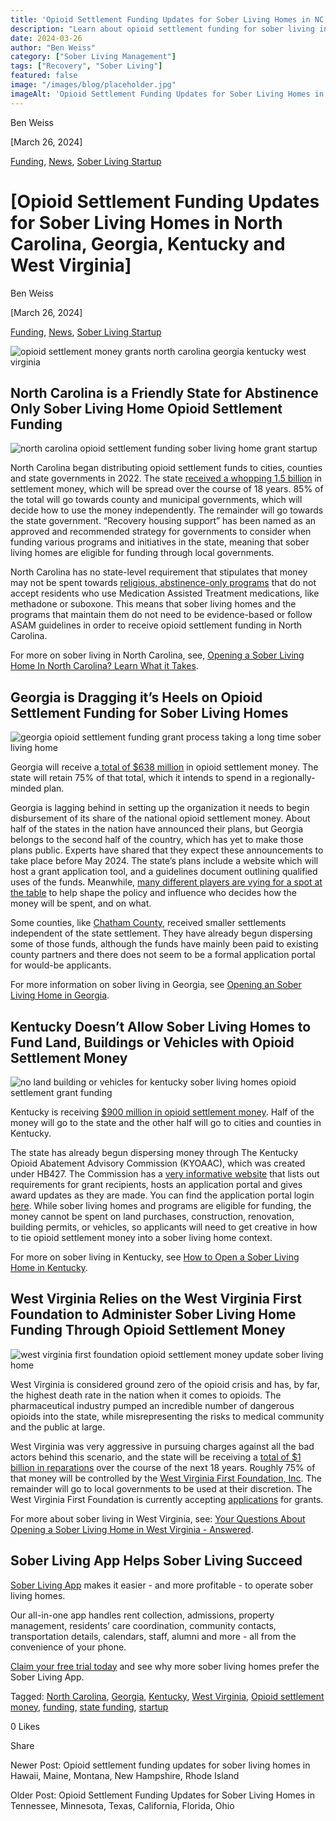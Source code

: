 ```yaml
---
title: 'Opioid Settlement Funding Updates for Sober Living Homes in NC, GA, KY, WV'
description: "Learn about opioid settlement funding for sober living in NC, GA, KY, WV. Updates & guidance via the Sober Living App blog."
date: 2024-03-26
author: "Ben Weiss"
category: ["Sober Living Management"]
tags: ["Recovery", "Sober Living"]
featured: false
image: "/images/blog/placeholder.jpg"
imageAlt: 'Opioid Settlement Funding Updates for Sober Living Homes in NC, GA, KY, WV'
---
```


Ben Weiss

[March 26, 2024]

[Funding](/sober-living-app-blog/category/Funding), [News](/sober-living-app-blog/category/News), [Sober Living Startup](/sober-living-app-blog/category/Sober+Living+Startup)

#  [Opioid Settlement Funding Updates for Sober Living Homes in North Carolina, Georgia, Kentucky and West Virginia]

Ben Weiss

[March 26, 2024]

[Funding](/sober-living-app-blog/category/Funding), [News](/sober-living-app-blog/category/News), [Sober Living Startup](/sober-living-app-blog/category/Sober+Living+Startup)

![opioid settlement money grants north carolina georgia kentucky west virginia](/images/blog/opioid-settlement-funding-updates-for-sober-living-homes-in-north-carolina-georgia-kentucky-and-west-virginia/Screen_Shot_2024-03-26_at_3.08.02_PM.png)

## North Carolina is a Friendly State for Abstinence Only Sober Living Home Opioid Settlement Funding 

![north carolina opioid settlement funding sober living home grant startup](/images/blog/opioid-settlement-funding-updates-for-sober-living-homes-in-north-carolina-georgia-kentucky-and-west-virginia/Screen_Shot_2024-03-26_at_3.08.11_PM.png)

North Carolina began distributing opioid settlement funds to cities, counties and state governments in 2022. The state [received a whopping 1.5 billion](https://ncopioidsettlement.org/) in settlement money, which will be spread over the course of 18 years. 85% of the total will go towards county and municipal governments, which will decide how to use the money independently. The remainder will go towards the state government. “Recovery housing support” has been named as an approved and recommended strategy for governments to consider when funding various programs and initiatives in the state, meaning that sober living homes are eligible for funding through local governments. 

North Carolina has no state-level requirement that stipulates that money may not be spent towards [religious, abstinence-only programs](https://www.wcnc.com/article/news/health/distribution-north-carolina-opioid-settlement-funds/275-8c73df00-b1a5-442b-b3f9-fedd72be3966) that do not accept residents who use Medication Assisted Treatment medications, like methadone or suboxone. This means that sober living homes and the programs that maintain them do not need to be evidence-based or follow ASAM guidelines in order to receive opioid settlement funding in North Carolina. 

For more on sober living in North Carolina, see, [Opening a Sober Living Home In North Carolina? Learn What it Takes](https://soberlivingapp.com/sober-living-app-blog/2022/7/11/opening-a-sober-living-home-in-north-carolina-learn-what-it-takes).

## Georgia is Dragging it’s Heels on Opioid Settlement Funding for Sober Living Homes 

![georgia opioid settlement funding grant process taking a long time sober living home](/images/blog/opioid-settlement-funding-updates-for-sober-living-homes-in-north-carolina-georgia-kentucky-and-west-virginia/Screen_Shot_2024-03-26_at_3.08.20_PM.png)

Georgia will receive a[ total of $638 million](https://www.wabe.org/where-will-georgias-opioid-settlement-money-go-could-change/) in opioid settlement money. The state will retain 75% of that total, which it intends to spend in a regionally-minded plan. 

Georgia is lagging behind in setting up the organization it needs to begin disbursement of its share of the national opioid settlement money. About half of the states in the nation have announced their plans, but Georgia belongs to the second half of the country, which has yet to make those plans public. Experts have shared that they expect these announcements to take place before May 2024. The state’s plans include a website which will host a grant application tool, and a guidelines document outlining qualified uses of the funds. Meanwhile, [many different players are vying for a spot at the table](https://thecurrentga.org/2024/02/23/coastal-georgia-governments-jockey-to-influence-how-opioid-settlement-money-will-be-spent/) to help shape the policy and influence who decides how the money will be spent, and on what. 

Some counties, like [Chatham County](https://www.chathamcountyga.gov/), received smaller settlements independent of the state settlement. They have already begun dispersing some of those funds, although the funds have mainly been paid to existing county partners and there does not seem to be a formal application portal for would-be applicants. 

For more information on sober living in Georgia, see [Opening an Sober Living Home in Georgia](https://soberlivingapp.com/sober-living-app-blog/2021/11/23/opening-an-sober-living-home-in-georgia).

## Kentucky Doesn’t Allow Sober Living Homes to Fund Land, Buildings or Vehicles with Opioid Settlement Money

![no land building or vehicles for kentucky sober living homes opioid settlement grant funding](/images/blog/opioid-settlement-funding-updates-for-sober-living-homes-in-north-carolina-georgia-kentucky-and-west-virginia/Screen_Shot_2024-03-20_at_5.41.35_PM.png)

Kentucky is receiving [$900 million in opioid settlement money](https://www.ag.ky.gov/Priorities/Tackling-the-Drug-Epidemic/Pages/Opioid-Abatement-Advisory-Commission-.aspx). Half of the money will go to the state and the other half will go to cities and counties in Kentucky. 

The state has already begun dispersing money through ​​​​​​​​​​​​​​​​​​​​​​​​​​​​​​​​​​​​​​​​​​​​​​​​​​​​​​​​​​​​​​​​​​​​​​​The Kentucky Opioid Abatement Advisory Commission (KYOAAC)​, which was created under HB427. The Commission has a [very informative website](https://www.ag.ky.gov/Priorities/Tackling-the-Drug-Epidemic/Pages/Opioid-Abatement-Advisory-Commission-.aspx) that lists out requirements for grant recipients, hosts an application portal and gives award updates as they are made. You can find the application portal login [here](https://kyjusticeigx.intelligrants.com/IGXLogin). While sober living homes and programs are eligible for funding, the money cannot be spent on land purchases, construction, renovation, building permits, or vehicles, so applicants will need to get creative in how to tie opioid settlement money into a sober living home context.  

For more on sober living in Kentucky, see [How to Open a Sober Living Home in Kentucky](https://soberlivingapp.com/sober-living-app-blog/2022/12/27/how-to-open-a-sober-living-home-in-kentucky).

## West Virginia Relies on the West Virginia First Foundation to Administer Sober Living Home Funding Through Opioid Settlement Money

![west virginia first foundation opioid settlement money update sober living home](/images/blog/opioid-settlement-funding-updates-for-sober-living-homes-in-north-carolina-georgia-kentucky-and-west-virginia/Screen_Shot_2024-03-20_at_5.40.42_PM.png)

West Virginia is considered ground zero of the opioid crisis and has, by far, the highest death rate in the nation when it comes to opioids. The pharmaceutical industry pumped an incredible number of dangerous opioids into the state, while misrepresenting the risks to medical community and the public at large. 

West Virginia was very aggressive in pursuing charges against all the bad actors behind this scenario, and the state will be receiving a [total of $1 billion in reparations](https://apnews.com/article/opioid-lawsuit-settlement-west-virginia-1784a2e990a6cdbbd7873edcf760fd64) over the course of the next 18 years. Roughly 75% of that money will be controlled by the [West Virginia First Foundation, Inc](https://wvfirst.org/). The remainder will go to local governments to be used at their discretion. The West Virginia First Foundation is currently accepting [applications](https://wvfirst.org/requests-for-proposals/) for grants. 

For more about sober living in West Virginia, see: [Your Questions About Opening a Sober Living Home in West Virginia - Answered](../../../2023/1/24/your-questions-about-opening-a-sober-living-home-in-west-virginia-answered.html).

## Sober Living App Helps Sober Living Succeed 

[Sober Living App](/) makes it easier - and more profitable - to operate sober living homes. 

Our all-in-one app handles rent collection, admissions, property management, residents’ care coordination, community contacts, transportation details, calendars, staff, alumni and more - all from the convenience of your phone.  

[Claim your free trial today](https://behavehealth.com/get-started) and see why more sober living homes prefer the Sober Living App.

Tagged: [North Carolina](/sober-living-app-blog/tag/North+Carolina), [Georgia](https://soberlivingapp.com/sober-living-app-blog/tag/Georgia), [Kentucky](/sober-living-app-blog/tag/Kentucky), [West Virginia](/sober-living-app-blog/tag/West+Virginia), [Opioid settlement money](https://soberlivingapp.com/sober-living-app-blog/tag/Opioid+settlement+money), [funding](/sober-living-app-blog/tag/Funding), [state funding](/sober-living-app-blog/tag/state+funding), [startup](/sober-living-app-blog/tag/Startup)

0 Likes

Share

Newer Post: Opioid settlement funding updates for sober living homes in Hawaii, Maine, Montana, New Hampshire, Rhode Island

Older Post: Opioid Settlement Funding Updates for Sober Living Homes in Tennessee, Minnesota, Texas, California, Florida,  Ohio